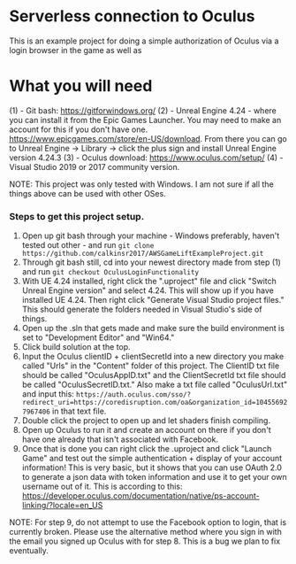 # Serverless connection to Oculus

This is an example project for doing a simple authorization of Oculus via a login browser in the game as well as

# What you will need

(1) - Git bash: https://gitforwindows.org/
(2) - Unreal Engine 4.24 - where you can install it from the Epic Games Launcher. You may need to make an account for this if you don't have one. https://www.epicgames.com/store/en-US/download. From there you can go to Unreal Engine -> Library -> click the plus sign and install Unreal Engine version 4.24.3
(3) - Oculus download: https://www.oculus.com/setup/
(4) - Visual Studio 2019 or 2017 community version.

NOTE: This project was only tested with Windows. I am not sure if all the things above can be used with other OSes.

### Steps to get this project setup.
1. Open up git bash through your machine - Windows preferably, haven't tested out other  - and run `git clone https://github.com/calkinsr2017/AWSGameLiftExampleProject.git`
2. Through git bash still, cd into your newest directory made from step (1) and run `git checkout OculusLoginFunctionality`
3. With UE 4.24 installed, right click the ".uproject" file and click "Switch Unreal Engine version" and select 4.24. This will show up if you have installed UE 4.24. Then right click "Generate Visual Studio project files." This should generate the folders needed in Visual Studio's side of things.
4. Open up the .sln that gets made and make sure the build environment is set to "Development Editor" and "Win64."
5. Click build solution at the top.
6. Input the Oculus clientID + clientSecretId into a new directory you make called "Urls" in the "Content" folder of this project. 
The ClientID txt file should be called "OculusAppID.txt" and the ClientSecretId txt file should be called "OculusSecretID.txt." 
Also make a txt file called "OculusUrl.txt" and input this: 
`https://auth.oculus.com/sso/?redirect_uri=https://coredisruption.com/oa&organization_id=104556927967406` in that text file.
7. Double click the project to open up and let shaders finish compiling.
8. Open up Oculus to run it and create an account on there if you don't have one already that isn't associated with Facebook.
9. Once that is done you can right click the .uproject and click "Launch Game" and test out the simple authentication + display of your account information! This is
very basic, but it shows that you can use OAuth 2.0 to generate a json data with token information and use it to get your own username out of it. This is according to this: https://developer.oculus.com/documentation/native/ps-account-linking/?locale=en_US

NOTE: For step 9, do not attempt to use the Facebook option to login, that is currently broken. Please use the alternative method where you sign in with the email you signed up Oculus with for step 8. This is a bug we plan to fix eventually.
